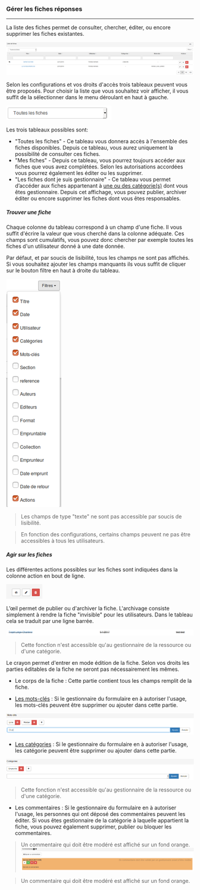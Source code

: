 ### Gérer les fiches réponses

---
La liste des fiches permet de consulter, chercher, éditer, ou encore supprimer les fiches existantes. 

![](images/clacoform-fig31.png)

Selon les configurations et vos droits d'accès trois tableaux peuvent vous être proposés. Pour choisir la liste que vous souhaitez voir afficher, il vous suffit de la sélectionner dans le menu déroulant en haut à gauche. 

![](images/clacoform-fig32.png)

Les trois tableaux possibles sont:

* "Toutes les fiches" - Ce tableau vous donnera accès à l'ensemble des fiches disponibles. Depuis ce tableau, vous aurez uniquement la possibilité de consulter ces fiches. 
* "Mes fiches" - Depuis ce tableau, vous pourrez toujours accéder aux fiches que vous avez complétées. Selon les autorisations accordées vous pourrez également les éditer ou les supprimer. 
* "Les fiches dont je suis gestionnaire" - Ce tableau vous permet d’accéder aux fiches appartenant à [une ou des catégorie(s)](/fr/resources/form-category.md) dont vous êtes gestionnaire. Depuis cet affichage, vous pouvez publier, archiver éditer ou encore supprimer les fiches dont vous êtes responsables. 


##### Trouver une fiche

Chaque colonne du tableau correspond à un champ d'une fiche. Il vous suffit d'écrire la valeur que vous cherché dans la colonne adéquate. Ces champs sont cumulatifs, vous pouvez donc chercher par exemple toutes les fiches d'un utilisateur donné à une date donnée. 

Par défaut, et par soucis de lisibilité, tous les champs ne sont pas affichés. Si vous souhaitez ajouter les champs manquants ils vous suffit de cliquer sur le bouton filtre en haut à droite du tableau. 

![](images/clacoform-fig3.png)

> Les champs de type "texte" ne sont pas accessible par soucis de lisibilité.

> En fonction des configurations, certains champs peuvent ne pas être accessibles à tous les utilisateurs.

##### Agir sur les fiches

Les différentes actions possibles sur les fiches sont indiquées dans la colonne action en bout de ligne. 

![](images/clacoform-fig30.png)

L’œil permet de publier ou d'archiver la fiche. L'archivage consiste simplement à rendre la fiche "invisible" pour les utilisateurs. Dans le tableau cela se traduit par une ligne barrée. 

![](images/clacoform-fig39.png)

>Cette fonction n'est accessible qu'au gestionnaire de la ressource ou d'une catégorie.

Le crayon permet d'entrer en mode édition de la fiche. Selon vos droits les parties éditables de la fiche ne seront pas nécessairement les mêmes.

* Le corps de la fiche : Cette partie contient tous les champs remplit de la fiche. 

* [Les mots-clés](/fr/resources/form-keyword.md) : Si le gestionnaire du formulaire en à autoriser l'usage, les mots-clés peuvent être supprimer ou ajouter dans cette partie. 

![](images/clacoform-fig26.png)

* [Les catégories](/fr/resources/form-category.md) : Si le gestionnaire du formulaire en à autoriser l'usage, les catégorie peuvent être supprimer ou ajouter dans cette partie. 

![](images/clacoform-fig27.png)

>Cette fonction n'est accessible qu'au gestionnaire de la ressource ou d'une catégorie.

* Les commentaires : Si le gestionnaire du formulaire en à autoriser l'usage, les personnes qui ont déposé des commentaires peuvent les éditer. Si vous êtes gestionnaire de la catégorie à laquelle appartient la fiche, vous pouvez également supprimer, publier ou bloquer les commentaires. 

> Un commentaire qui doit être modéré est affiché sur un fond orange. 
![](images/clacoform-fig43.png)

> Un commentaire qui doit être modéré est affiché sur un fond orange.


